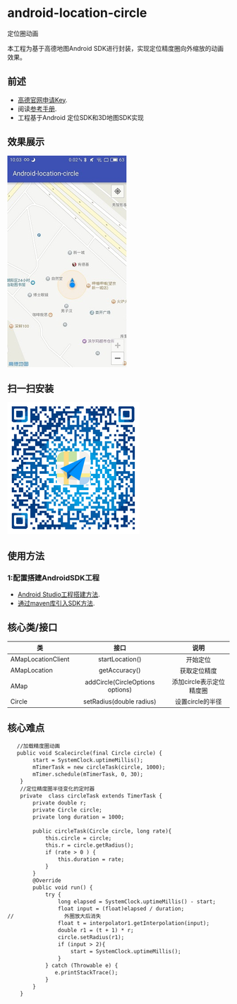 # android-location-circle
定位圈动画

本工程为基于高德地图Android SDK进行封装，实现定位精度圈向外缩放的动画效果。
## 前述 ##
- [高德官网申请Key](http://lbs.amap.com/dev/#/).
- 阅读[参考手册](http://a.amap.com/lbs/static/unzip/Android_Map_Doc/index.html).
- 工程基于Android 定位SDK和3D地图SDK实现

## 效果展示 ##
![Screenshot]( https://github.com/amap-demo/android-location-circle/raw/master/apk/picture.jpg )

## 扫一扫安装 ##
![Screenshot]( https://github.com/amap-demo/android-location-circle/raw/master/apk/1479866100.png )

## 使用方法 ##
### 1:配置搭建AndroidSDK工程 ###
- [Android Studio工程搭建方法](http://lbs.amap.com/api/android-sdk/guide/creat-project/android-studio-creat-project/#add-jars).
- [通过maven库引入SDK方法](http://lbsbbs.amap.com/forum.php?mod=viewthread&tid=18786).

## 核心类/接口 ##
| 类    | 接口  | 说明   |
| -----|:-----:|:-----:|
| AMapLocationClient | startLocation() | 开始定位 | 
| AMapLocation | getAccuracy() | 获取定位精度 | 
| AMap | addCircle(CircleOptions options) | 添加circle表示定位精度圈 |
| Circle | setRadius(double radius) | 设置circle的半径 |

## 核心难点 ##

```
   //加载精度圈动画
   public void Scalecircle(final Circle circle) {
        start = SystemClock.uptimeMillis();
        mTimerTask = new circleTask(circle, 1000);
        mTimer.schedule(mTimerTask, 0, 30);
    }
    //定位精度圈半径变化的定时器
    private  class circleTask extends TimerTask {
        private double r;
        private Circle circle;
        private long duration = 1000;

        public circleTask(Circle circle, long rate){
            this.circle = circle;
            this.r = circle.getRadius();
            if (rate > 0 ) {
                this.duration = rate;
            }
        }
        @Override
        public void run() {
            try {
                long elapsed = SystemClock.uptimeMillis() - start;
                float input = (float)elapsed / duration;
//                外圈放大后消失
                float t = interpolator1.getInterpolation(input);
                double r1 = (t + 1) * r;
                circle.setRadius(r1);
                if (input > 2){
                    start = SystemClock.uptimeMillis();
                }
            } catch (Throwable e) {
               e.printStackTrace();
            }
        }
    }
```
